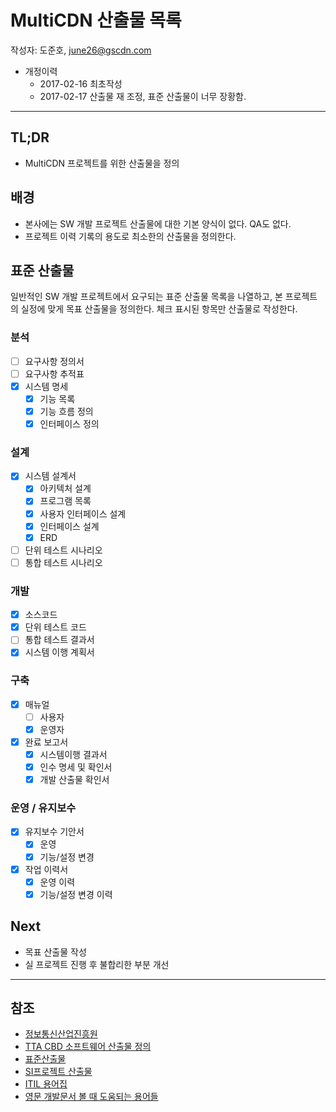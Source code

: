 # MultiCDN 산출물 목록

작성자: 도준호, june26@gscdn.com

* 개정이력
	* 2017-02-16 최초작성
	* 2017-02-17 산출물 재 조정, 표준 산출물이 너무 장황함.

---

## TL;DR

* MultiCDN 프로젝트를 위한 산출물을 정의

## 배경

* 본사에는 SW 개발 프로젝트 산출물에 대한 기본 양식이 없다. QA도 없다.
* 프로젝트 이력 기록의 용도로 최소한의 산출물을 정의한다.

## 표준 산출물

일반적인 SW 개발 프로젝트에서 요구되는 표준 산출물 목록을 나열하고, 본 프로젝트의 실정에 맞게 목표 산출물을 정의한다.
체크 표시된 항목만 산출물로 작성한다.

### 분석

- [ ] 요구사항 정의서
- [ ] 요구사항 추적표
- [x] 시스템 명세
	- [x] 기능 목록
	- [x] 기능 흐름 정의
	- [x] 인터페이스 정의

###  설계

- [x] 시스템 설계서
	- [x] 아키텍처 설계
	- [x] 프로그램 목록
	- [x] 사용자 인터페이스 설계
	- [x] 인터페이스 설계
	- [x] ERD
- [ ] 단위 테스트 시나리오
- [ ] 통합 테스트 시나리오

### 개발

- [x] 소스코드
- [x] 단위 테스트 코드
- [ ] 통합 테스트 결과서
- [x] 시스템 이행 계획서

### 구축

- [x] 매뉴얼
	- [ ] 사용자
	- [x] 운영자
- [x] 완료 보고서
	- [x] 시스템이행 결과서
	- [x] 인수 명세 및 확인서
	- [x] 개발 산출물 확인서

### 운영 / 유지보수

- [x] 유지보수 기안서
	- [x] 운영
	- [x] 기능/설정 변경
- [x] 작업 이력서
	- [x] 운영 이력
	- [x] 기능/설정 변경 이력

## Next

* 목표 산출물 작성
* 실 프로젝트 진행 후 불합리한 부분 개선

---

## 참조

* [정보통신산업진흥원](http://www.sw-eng.kr/)
* [TTA CBD 소프트웨어 산출물 정의](http://www.tta.or.kr/include/Download.jsp?filename=stnfile/TTAK.KO-11.0162.pdf)
* [표준산출물](http://goppa.tistory.com/entry/표준산출물)
* [SI프로젝트 산출물](http://yes.imhappyo.com/245)
* [ITIL 용어집](https://www.exin.com/assets/exin/frameworks/108/glossaries/korean_glossary_v1.0_201404.pdf)
* [영문 개발문서 볼 때 도움되는 용어들](https://engineering.huiseoul.com/영문-개발문서-볼-때-도움되는-용어들-9305daed1fb1#.5god9k3fg)